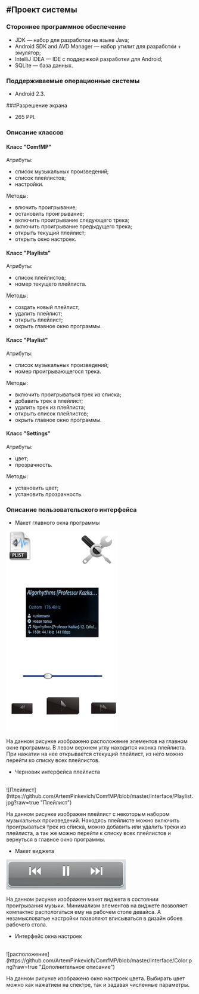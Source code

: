 #Проект системы
----------
### Стороннее программное обеспечение
* JDK — набор для разработки на языке Java;
* Android SDK and AVD Manager — набор утилит для разработки + эмулятор;
* IntelliJ IDEA  — IDE c поддержкой разработки для Android;
* SQLite — база данных.

### Поддерживаемые операционные системы
* Android 2.3.

###Разрешение экрана
 * 265 PPI.


### Описание классов
#### Класс "ComfMP"

Атрибуты: 
* список музыкальных произведений;
* список плейлистов;
* настройки.

Методы:
* влючить проигрывание;
* остановить проигрывание;
* включить проигрывание следующего трека;
* включить проигрывание предыдущего трека;
* открыть текущий плейлист;
* открыть окно настроек.

#### Класс "Playlists"
Атрибуты: 
* список плейлистов;
* номер текущего плейлиста.

Методы:
* создать новый плейлист;
* удалить плейлист;
* открыть плейлист;
* окрыть главное окно программы.


#### Класс "Playlist"
Атрибуты: 
* список музыкальных произведений;
* номер проигрывающегося трека.

Методы:
* включить проигрываться трек из списка;
* добавить трек в плейлист;
* удалить трек из плейлиста;
* открыть список плейлистов;
* окрыть главное окно программы.

#### Класс "Settings"
Атрибуты: 
* цвет;
* прозрачность.

Методы:
* установить цвет;
* установить прозрачность.



### Описание пользовательского интерфейса
* Макет главного окна программы

<img src="https://github.com/ArtemPinkevich/ComfMP/blob/master/Interface/UI.png?raw=true" width="300px"/>

На данном рисунке изображено расположение элементов на главном окне программы. В левом верхнем углу находится иконка плейлиста. При нажатии на нее открывается стекущий плейлист, из него можно перейти ко списку всех плейлистов.

* Черновик интерфейса плейлиста
<br>
![Плейлист](https://github.com/ArtemPinkevich/ComfMP/blob/master/Interface/Playlist.jpg?raw=true "Плейлист") 

На данном рисунке изображен плейлист с некоторым набором музыкальных произведений. Находясь плейлисте можно включить проигрываться трек из списка, можно добавить или удалить треки из плейлиста, а так же можно перейти к списку всех плейлистов и вернуться в главное окно программы.
<br>
* Макет виджета

![Виджет](https://github.com/ArtemPinkevich/ComfMP/blob/master/Interface/Gadget.jpg?raw=true "Виджет") 

На данном рисунке изображен макет виджета в состоянии проигрывания музыки. Минимализм элементов на виджете позволяет компактно распологаться ему на рабочем столе девайса. А незамысловатые настройки позволяют вписываться в дизайн обоев рабочего стола.

* Интерфейс окна настроек
<br>
![расположение](https://github.com/ArtemPinkevich/ComfMP/blob/master/Interface/Color.png?raw=true "Дополнительное описание") 

На данном рисунке изображено окно настроек цвета. Выбирать цвет можно как нажатием на спектре, так и задавая численные параметры.
